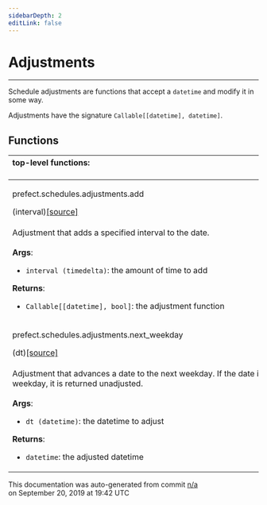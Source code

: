 ```yaml
---
sidebarDepth: 2
editLink: false
---
```

# Adjustments
---
Schedule adjustments are functions that accept a `datetime` and modify it in some way.

Adjustments have the signature `Callable[[datetime], datetime]`.

## Functions
|top-level functions: &nbsp;&nbsp;&nbsp;&nbsp;&nbsp;&nbsp;&nbsp;&nbsp;&nbsp;&nbsp;&nbsp;&nbsp;&nbsp;&nbsp;&nbsp;&nbsp;&nbsp;&nbsp;&nbsp;&nbsp;&nbsp;&nbsp;&nbsp;&nbsp;&nbsp;&nbsp;&nbsp;&nbsp;&nbsp;&nbsp;&nbsp;&nbsp;&nbsp;&nbsp;&nbsp;&nbsp;&nbsp;&nbsp;&nbsp;&nbsp;&nbsp;&nbsp;&nbsp;&nbsp;&nbsp;&nbsp;&nbsp;&nbsp;&nbsp;&nbsp;&nbsp;&nbsp;&nbsp;&nbsp;&nbsp;&nbsp;&nbsp;&nbsp;&nbsp;&nbsp;&nbsp;&nbsp;&nbsp;&nbsp;&nbsp;&nbsp;&nbsp;&nbsp;&nbsp;&nbsp;&nbsp;&nbsp;&nbsp;&nbsp;&nbsp;&nbsp;&nbsp;&nbsp;&nbsp;&nbsp;&nbsp;&nbsp;&nbsp;&nbsp;&nbsp;&nbsp;&nbsp;&nbsp;&nbsp;&nbsp;&nbsp;&nbsp;&nbsp;&nbsp;&nbsp;&nbsp;&nbsp;&nbsp;&nbsp;&nbsp;&nbsp;&nbsp;&nbsp;&nbsp;&nbsp;&nbsp;&nbsp;&nbsp;&nbsp;&nbsp;&nbsp;&nbsp;&nbsp;&nbsp;&nbsp;&nbsp;&nbsp;&nbsp;&nbsp;&nbsp;&nbsp;&nbsp;&nbsp;&nbsp;&nbsp;&nbsp;&nbsp;&nbsp;&nbsp;&nbsp;&nbsp;&nbsp;&nbsp;&nbsp;&nbsp;&nbsp;&nbsp;&nbsp;&nbsp;&nbsp;&nbsp;&nbsp;&nbsp;&nbsp;&nbsp;&nbsp;&nbsp;&nbsp;&nbsp;&nbsp;|
|:----|
 | <div class='method-sig' id='prefect-schedules-adjustments-add'><p class="prefect-class">prefect.schedules.adjustments.add</p>(interval)<span class="source"><a href="https://github.com/PrefectHQ/prefect/blob/master/src/prefect/schedules/adjustments.py#L14">[source]</a></span></div>
<p class="methods">Adjustment that adds a specified interval to the date.<br><br>**Args**:     <ul class="args"><li class="args">`interval (timedelta)`: the amount of time to add</li></ul>**Returns**:     <ul class="args"><li class="args">`Callable[[datetime], bool]`: the adjustment function</li></ul></p>|
 | <div class='method-sig' id='prefect-schedules-adjustments-next-weekday'><p class="prefect-class">prefect.schedules.adjustments.next_weekday</p>(dt)<span class="source"><a href="https://github.com/PrefectHQ/prefect/blob/master/src/prefect/schedules/adjustments.py#L31">[source]</a></span></div>
<p class="methods">Adjustment that advances a date to the next weekday. If the date is already a weekday, it is returned unadjusted.<br><br>**Args**:     <ul class="args"><li class="args">`dt (datetime)`: the datetime to adjust</li></ul>**Returns**:     <ul class="args"><li class="args">`datetime`: the adjusted datetime</li></ul></p>|

<p class="auto-gen">This documentation was auto-generated from commit <a href='https://github.com/PrefectHQ/prefect/commit/n/a'>n/a</a> </br>on September 20, 2019 at 19:42 UTC</p>